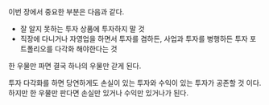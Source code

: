 이번 장에서 중요한 부분은 다음과 같다.

- 잘 알지 못하는 투자 상품에 투자하지 말 것
- 직장에 다니거나 자영업을 하면서 투자를 겸하든, 사업과 투자를 병행하든 투자 포트폴리오를 다각화 해야한다는 것

한 우물만 파면 결국 하나의 우물만 갇게 된다.

투자 다각화를 하면 당연하게도 손실이 있는 투자와 수익이 있는 투자가 공존할 것 이다.
하지만 한 우물만 판다면 손실만 있거나 수익만 있거나가 된다.